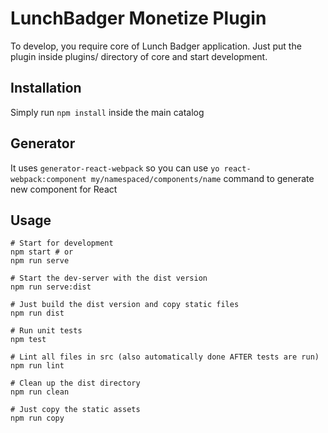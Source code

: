 # LunchBadger Monetize Plugin

To develop, you require core of Lunch Badger application.
Just put the plugin inside plugins/ directory of core and start development.


## Installation
Simply run `npm install` inside the main catalog

## Generator
It uses `generator-react-webpack` so you can use `yo react-webpack:component my/namespaced/components/name` command to generate new component for React

## Usage
```
# Start for development
npm start # or
npm run serve

# Start the dev-server with the dist version
npm run serve:dist

# Just build the dist version and copy static files
npm run dist

# Run unit tests
npm test

# Lint all files in src (also automatically done AFTER tests are run)
npm run lint

# Clean up the dist directory
npm run clean

# Just copy the static assets
npm run copy
```

